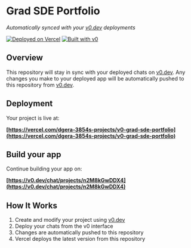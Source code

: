 # Grad SDE Portfolio

*Automatically synced with your [v0.dev](https://v0.dev) deployments*

[![Deployed on Vercel](https://img.shields.io/badge/Deployed%20on-Vercel-black?style=for-the-badge&logo=vercel)](https://vercel.com/dgera-3854s-projects/v0-grad-sde-portfolio)
[![Built with v0](https://img.shields.io/badge/Built%20with-v0.dev-black?style=for-the-badge)](https://v0.dev/chat/projects/n2M8kGwDDX4)

## Overview

This repository will stay in sync with your deployed chats on [v0.dev](https://v0.dev).
Any changes you make to your deployed app will be automatically pushed to this repository from [v0.dev](https://v0.dev).

## Deployment

Your project is live at:

**[https://vercel.com/dgera-3854s-projects/v0-grad-sde-portfolio](https://vercel.com/dgera-3854s-projects/v0-grad-sde-portfolio)**

## Build your app

Continue building your app on:

**[https://v0.dev/chat/projects/n2M8kGwDDX4](https://v0.dev/chat/projects/n2M8kGwDDX4)**

## How It Works

1. Create and modify your project using [v0.dev](https://v0.dev)
2. Deploy your chats from the v0 interface
3. Changes are automatically pushed to this repository
4. Vercel deploys the latest version from this repository